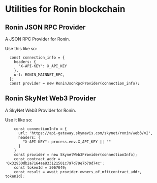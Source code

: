 # Utilities for Ronin blockchain

## Ronin JSON RPC Provider
A JSON RPC Provider for Ronin.  

Use this like so:
```
  const connection_info = {
    headers: {
      "X-API-KEY": X_API_KEY
    },
    url: RONIN_MAINNET_RPC,
  };
  const provider = new RoninJsonRpcProvider(connection_info);
```

## Ronin SkyNet Web3 Provider
A SkyNet Web3 Provider for Ronin.  

Use it like so:
```
    const connectionInfo = {
      url: 'https://api-gateway.skymavis.com/skynet/ronin/web3/v2',
      headers: {
        "X-API-KEY": process.env.X_API_KEY || ""
      }
    }
    const provider = new SkynetWeb3Provider(connectionInfo);
    const contract_addr = '0x32950db2a7164ae833121501c797d79e7b79d74c';
    const tokenId = 3067049;
    const result = await provider.owners_of_nft(contract_addr, tokenId);
```

